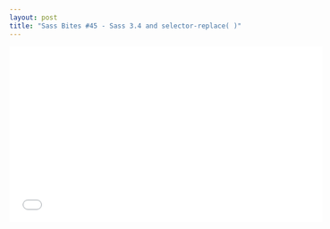 ```yaml
---
layout: post
title: "Sass Bites #45 - Sass 3.4 and selector-replace( )"
---
```


<iframe width='560' height='315' src='//www.youtube.com/embed/o4ok4gsiQSw' frameborder='0' allowfullscreen></iframe>